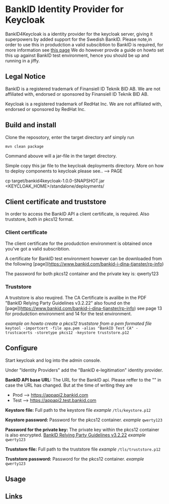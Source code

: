 # BankID Identity Provider for Keycloak

BankID4Keycloak is a identity provider for the keycloak server, giving it superpowers by added support for the Swedish BankID.
Please note,in order to use this in produdction a valid subscibtion to BankID is required, for more information see [this page](https://www.bankid.com/bankid-i-dina-tjanster/rp-info)
We do however provde a guide on howto set this up against BankID test environment, hence you should be up and running in a jiffy. 

## Legal Notice

BankID is a registered trademark of Finansiell ID Teknik BID AB. We are not affiliated with, endorsed or sponsored by Finansiell ID Teknik BID AB.

Keycloak is a registered  trademark of RedHat Inc. We are not affiliated with, endorsed or sponsored by RedHat Inc.


## Build and install

Clone the reposotory, enter the target directory anf simply run

`mvn clean package`

Command abouve will a jar-file in the target directory.

Simple copy this jar file to the keycloak deployments directory. More on how to deploy components to keycloak please see.. --> PAGE

cp target/bankid4keycloak-1.0.0-SNAPSHOT.jar <KEYCLOAK_HOME>/standalone/deployments/


## Client certificate and truststore
In order to access the BankID API a client certificate, is required. Also truststore, both in pkcs12 format.


### Client certificate
The client certificate for the produdction environment is obtained once you've got a valid subscribtion.

A certificate for BankID test environment however can be downloaded from the following [page])https://www.bankid.com/bankid-i-dina-tjanster/rp-info)

The password for both pkcs12 container and the private key is: qwerty123

### Truststore
A truststore is also reuqired. The CA Certificate is avalibe in the PDF "BankID Relying Party Guidelines v3.2.22" also found on the [page])https://www.bankid.com/bankid-i-dina-tjanster/rp-info) see page 13 for produdction environment and 14 for the test environment.

*example on howto create a pkcs12 truststore from a pem formated file*
`keytool -importcert -file apa.pem -alias "BankID Test CA" -trustcacerts -storetype pkcs12 -keystore truststore.p12`


## Configure

Start keycloak and log into the admin console.

Under "Identity Providers" add the "BankID e-legitimation" identity provider.

<picture>

**BankID API base URL:**
The URL for the BankID api. Please reffer to the "" in case the URL has changed.
But at the time of writing they are
 - Prod --> https://appapi2.bankid.com
 - Test --> https://appapi2.test.bankid.com
 
**Keystore file:**
Full path to the keystore file
*example*
`/tls/keystore.p12`

**Keystore password:**
Password for the pkcs12 container.
*example*
`qwerty123`

**Password for the private key:**
The private key within the pkcs12 container is also encrypted. [BankID Relying Party Guidelines v3.2.22](https://www.bankid.com/bankid-i-dina-tjanster/rp-info)
*example*
`qwerty123`

**Truststore file:**
Full path to the truststore file
*example*
`/tls/truststore.p12`

**Truststore password:**
Password for the pkcs12 container.
*example*
`qwerty123`


## Usage

## Links
[1]: [GitHub](http://github.com) "Title"
